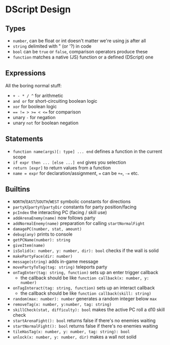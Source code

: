 # DScript Design

## Types

- `number`, can be float or int doesn't matter we're using js after all
- `string` delimited with " (or '?) in code
- `bool` can be `true` or `false`, comparison operators produce these
- `function` matches a native (JS) function or a defined (DScript) one

## Expressions

All the boring normal stuff:

- `+ - * / ^` for arithmetic
- `and or` for short-circuiting boolean logic
- `xor` for boolean logic
- `== != > >= < <=` for comparison
- unary `-` for negation
- unary `not` for boolean negation

## Statements

- `function name(args)[: type] ... end` defines a function in the current scope
- `if expr then ... [else ...] end` gives you selection
- `return [expr]` to return values from a function
- `name = expr` for declaration/assignment, `=` can be `+=`, `-=` etc.

## Builtins

- `NORTH`/`EAST`/`SOUTH`/`WEST` symbolic constants for directions
- `partyX`/`partyY`/`partyDir` constants for party position/facing
- `pcIndex` the interacting PC (facing / skill use)
- `addArenaEnemy(name)` now follows party
- `addNormalEnemy(name)` preparation for calling `startNormalFight`
- `damagePC(number, stat, amount)`
- `debug(any)` prints to console
- `getPCName(number): string`
- `giveItem(name)`
- `isSolid(x: number, y: number, dir): bool` checks if the wall is solid
- `makePartyFace(dir: number)`
- `message(string)` adds in-game message
- `movePartyToTag(tag: string)` teleports party
- `onTagEnter(tag: string, function)` sets up an enter trigger callback
  - the callback should be like `function callback(x: number, y: number)`
- `onTagInteract(tag: string, function)` sets up an interact callback
  - the callback should be like `function callback(skill: string)`
- `random(max: number): number` generates a random integer below `max`
- `removeTag(x: number, y:number, tag: string)`
- `skillCheck(stat, difficulty): bool` makes the active PC roll a d10 skill check
- `startArenaFight(): bool` returns false if there's no enemies waiting
- `startNormalFight(): bool` returns false if there's no enemies waiting
- `tileHasTag(x: number, y: number, tag: string): bool`
- `unlock(x: number, y: number, dir)` makes a wall not solid
